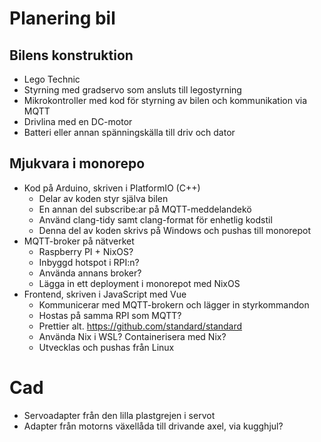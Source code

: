 # Planering bil

## Bilens konstruktion
- Lego Technic
- Styrning med gradservo som ansluts till legostyrning
- Mikrokontroller med kod för styrning av bilen och kommunikation via MQTT
- Drivlina med en DC-motor
- Batteri eller annan spänningskälla till driv och dator
## Mjukvara i monorepo
- Kod på Arduino, skriven i PlatformIO (C++)
    - Delar av koden styr själva bilen
    - En annan del subscribe:ar på MQTT-meddelandekö
    - Använd clang-tidy samt clang-format för enhetlig kodstil
    - Denna del av koden skrivs på Windows och pushas till monorepot
- MQTT-broker på nätverket
    - Raspberry PI + NixOS?
    - Inbyggd hotspot i RPI:n?
    - Använda annans broker?
    - Lägga in ett deployment i monorepot med NixOS
- Frontend, skriven i JavaScript med Vue
    - Kommunicerar med MQTT-brokern och lägger in styrkommandon
    - Hostas på samma RPI som MQTT?
    - Prettier alt. https://github.com/standard/standard
    - Använda Nix i WSL? Containerisera med Nix?
    - Utvecklas och pushas från Linux
# Cad
-	Servoadapter från den lilla plastgrejen i servot
-	Adapter från motorns växellåda till drivande axel, via kugghjul?

